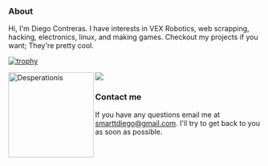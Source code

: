 ### About

Hi, I'm Diego Contreras. I have interests in VEX Robotics, web scrapping, hacking, electronics, linux, and making games. Checkout my projects if you want; They're pretty cool.

[![trophy](https://github-profile-trophy.vercel.app/?username=Desperationis&theme=dracula&row=1)](https://github.com/ryo-ma/github-profile-trophy)


<div>
<img height="170" align="left" src="https://github-readme-stats.vercel.app/api?username=Desperationis&count_private=true&include_all_commits=true&theme=dracula" alt="Desperationis" />
  
<img src="https://github-readme-stats.vercel.app/api/top-langs/?username=Desperationis&layout=compact&theme=dracula&langs_count=10" />
</div>

### Contact me

If you have any questions email me at [smarttdiego@gmail.com](mailto:smarttdiego@gmail.com). I'll try to get back to you as soon as possible. 
